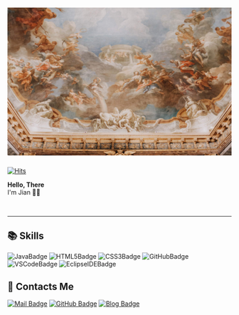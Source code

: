 # ![HEAD IMAGE](/IMAGE/PalaceOfVersailles.jpg "베르사유궁전")

<!-- VISITOR COUNTER -->
[![Hits](https://hits.sh/github.com/NOSTALJIAN/hits.svg?view=today-total&style=flat-square&color=a0a0a0&labelColor=f68888)](https://hits.sh/github.com/NOSTALJIAN/hits/)

__Hello, There__ <br>
I'm Jian 👋🏻

<br>

---
<!-- BADGE START -->

## 📚 Skills

![JavaBadge](https://img.shields.io/badge/JAVA-007396?style=flat&logo=Java&logoColor=white)
![HTML5Badge](https://img.shields.io/badge/HTML5-E34F26?style=flat-square&logo=HTML5&logoColor=white)
![CSS3Badge](https://img.shields.io/badge/CSS3-1572B6?style=flat-square&logo=CSS3&logoColor=white)
![GitHubBadge](https://img.shields.io/badge/GitHub-181717?style=flat-square&logo=GitHub&logoColor=white)
![VSCodeBadge](https://img.shields.io/badge/VSCode-007ACC?style=flat-square&logo=VisualStudioCode&logoColor=white)
![EclipseIDEBadge](https://img.shields.io/badge/EclipseIDE-2C2255?style=flat-square&logo=EclipseIDE&logoColor=white)
<!-- ![PythonBadge]() -->
<!-- ![JavaScriptBadge]() -->
<!-- ![MySQLBadge]() -->
<!-- ![C++Badge]() -->

## 📱 Contacts Me <br>

[![Mail Badge](https://img.shields.io/badge/NOSTALL.JIAN@GMAIL.COM-EA4335?style=flat-square&logo=Gmail&logoColor=white)](mailto:nostall.jian@gmail.com)
[![GitHub Badge](https://img.shields.io/badge/JIAN's&nbsp;GITHUB-181717?style=flat-square&logo=GitHub&logoColor=white)](https://github.com/NOSTALJIAN)
[![Blog Badge](https://img.shields.io/badge/JIAN's&nbsp;BLOG-81C5BD?style=flat-square&logo=GitHubSponsors&logoColor=white)](https://nostal-jian.tistory.com)

<!-- END -->